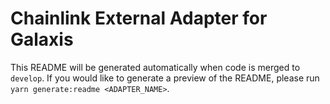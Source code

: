 # Chainlink External Adapter for Galaxis

This README will be generated automatically when code is merged to `develop`. If you would like to generate a preview of the README, please run `yarn generate:readme <ADAPTER_NAME>`.
